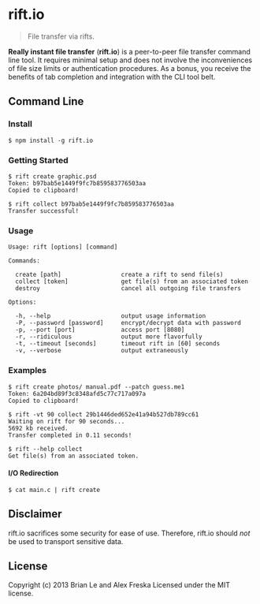 # rift.io
> File transfer via rifts.

**Really instant file transfer** (<strong>rift.io</strong>) is a peer-to-peer file transfer command line tool. It requires minimal setup and does not involve the inconveniences of file size limits or authentication procedures. As a bonus, you receive the benefits of tab completion and integration with the CLI tool belt.

## Command Line

### Install
    $ npm install -g rift.io

### Getting Started

```console
$ rift create graphic.psd
Token: b97bab5e1449f9fc7b859583776503aa
Copied to clipboard!
```

```console
$ rift collect b97bab5e1449f9fc7b859583776503aa
Transfer successful!
```

### Usage

    Usage: rift [options] [command]

    Commands:

      create [path]                 create a rift to send file(s)
      collect [token]               get file(s) from an associated token
      destroy                       cancel all outgoing file transfers

    Options:

      -h, --help                    output usage information
      -P, --password [password]     encrypt/decrypt data with password
      -p, --port [port]             access port [8080]
      -r, --ridiculous              output more flavorfully
      -t, --timeout [seconds]       timeout rift in [60] seconds
      -v, --verbose                 output extraneously

### Examples

```console
$ rift create photos/ manual.pdf --patch guess.me1
Token: 6a204bd89f3c8348afd5c77c717a097a
Copied to clipboard!
```

```console
$ rift -vt 90 collect 29b1446ded652e41a94b527db789cc61
Waiting on rift for 90 seconds...
5692 kb received.
Transfer completed in 0.11 seconds!
```

```console
$ rift --help collect
Get file(s) from an associated token.
```

#### I/O Redirection

```console
$ cat main.c | rift create
```

## Disclaimer

rift.io sacrifices some security for ease of use. Therefore, rift.io should *not* be used to transport sensitive data.

## License
Copyright (c) 2013 Brian Le and Alex Freska
Licensed under the MIT license.
